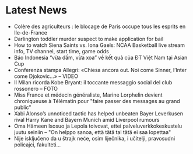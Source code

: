 # Latest News
-  Colère des agriculteurs : le blocage de Paris occupe tous les esprits en Ile-de-France
-  Darlington toddler murder suspect to make application for bail
-  How to watch Siena Saints vs. Iona Gaels: NCAA Basketball live stream info, TV channel, start time, game odds
-  Báo Indonesia “vừa đấm, vừa xoa” về kết quả của ĐT Việt Nam tại Asian Cup
-  Conferenza stampa Allegri: «Chiesa ancora out. Noi come Sinner, l’Inter come Djokovic…» – VIDEO
-  Il Milan ricorda Kobe Bryant: il toccante messaggio social del club rossonero – FOTO
-  Miss France et médecin généraliste, Marine Lorphelin devient chroniqueuse à Télématin pour "faire passer des messages au grand public"
-  Xabi Alonso’s unnoticed tactic has helped unbeaten Bayer Leverkusen rival Harry Kane and Bayern Munich amid Liverpool rumours
-  Oma Hämeen Isosuo ja Lepola toivovat, ettei palveluverkkokeskustelu juutu seiniin – "On helppo sanoa, että tätä tai tätä ei saa lopettaa"
-  Nije isključeno da u štrajk neće, osim liječnika, i učitelji, pravosudni policajci, fakulteti...
